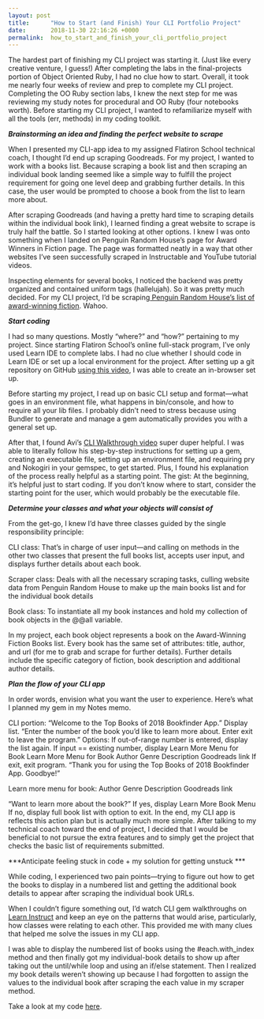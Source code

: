 ```yaml
---
layout: post
title:      "How to Start (and Finish) Your CLI Portfolio Project"
date:       2018-11-30 22:16:26 +0000
permalink:  how_to_start_and_finish_your_cli_portfolio_project
---
```



The hardest part of finishing my CLI project was starting it. (Just like every creative venture, I guess!) After completing the labs in the final-projects portion of Object Oriented Ruby, I had no clue how to start. Overall, it took me nearly four weeks of review and prep to complete my CLI project. Completing the OO Ruby section labs, I knew the next step for me was reviewing my study notes for procedural and OO Ruby (four notebooks worth). Before starting my CLI project, I wanted to refamiliarize myself with all the tools (err, methods) in my coding toolkit. 

***Brainstorming an idea and finding the perfect website to scrape***

When I presented my CLI-app idea to my assigned Flatiron School technical coach, I thought I’d end up scraping Goodreads. For my project, I wanted to work with a books list. Because scraping a book list and then scraping an individual book landing seemed like a simple way to fulfill the project requirement for going one level deep and grabbing further details. In this case, the user would be prompted to choose a book from the list to learn more about. 

After scraping Goodreads (and having a pretty hard time to scraping details within the individual book link), I learned finding a great website to scrape is truly half the battle. So I started looking at other options. I knew I was onto something when I landed on Penguin Random House’s page for Award Winners in Fiction page. The page was formatted neatly in a way that other websites I’ve seen successfully scraped in Instructable and YouTube tutorial videos. 

Inspecting elements for several books, I noticed the backend was pretty organized and contained uniform tags (hallelujah). So it was pretty much decided. For my CLI project, I’d be scraping[ Penguin Random House’s list of award-winning fiction](https://www.penguinrandomhouse.com/books/award-winners-fiction). Wahoo. 

***Start coding***

I had so many questions. Mostly “where?” and “how?” pertaining to my project. Since starting Flatiron School’s online full-stack program, I’ve only used Learn IDE to complete labs. I had no clue whether I should code in Learn IDE or set up a local environment for the project. After setting up a git repository on GitHub [using this video](https://www.youtube.com/watch?time_continue=317&v=YZNXWWHUO-E), I was able to create an in-browser set up. 

Before starting my project, I read up on basic CLI setup and format—what goes in an environment file, what happens in bin/console, and how to require all your lib files. I probably didn’t need to stress because using Bundler to generate and manage a gem automatically provides you with a general set up. 

After that, I found Avi’s [CLI Walkthrough video](https://www.youtube.com/watch?v=_lDExWIhYKI) super duper helpful. I was able to literally follow his step-by-step instructions for setting up a gem, creating an executable file, setting up an environment file, and requiring pry and Nokogiri in your gemspec, to get started. Plus, I found his explanation of the process really helpful as a starting point. The gist: At the beginning, it’s helpful just to start coding. If you don’t know where to start, consider the starting point for the user, which would probably be the executable file. 

***Determine your classes and what your objects will consist of***

From the get-go, I knew I’d have three classes guided by the single responsibility principle:

CLI class: That’s in charge of user input—and calling on methods in the other two classes that present the full books list, accepts user input, and displays further details about each book. 

Scraper class: Deals with all the necessary scraping tasks, culling website data from Penguin Random House to make up the main books list and for the individual book details

Book class: To instantiate all my book instances and hold my collection of book objects in the @@all variable. 

In my project, each book object represents a book on the Award-Winning Fiction Books list. Every book has the same set of attributes: title, author, and url (for me to grab and scrape for further details). Further details include the specific category of fiction, book description and additional author details. 

***Plan the flow of your CLI app***

In order words, envision what you want the user to experience. Here’s what I planned my gem in my Notes memo.

CLI portion:
“Welcome to the Top Books of 2018 Bookfinder App.”
Display list. 
“Enter the number of the book you’d like to learn more about. Enter exit to leave the program.”
Options: 
If out-of-range number is entered, display the list again. 
If input == existing number, display Learn More Menu for Book 
Learn More Menu for Book 
Author
Genre
Description
Goodreads link 
If exit, exit program. “Thank you for using the Top Books of 2018 Bookfinder App. Goodbye!”

Learn more menu for book: 
Author
Genre
Description
Goodreads link 

“Want to learn more about the book?”
If yes, display Learn More Book Menu
If no, display full book list with option to exit. 
In the end, my CLI app is reflects this action plan but is actually much more simple. After talking to my technical coach toward the end of project, I decided that I would be beneficial to not pursue the extra features and to simply get the project that checks the basic list of requirements submitted.

***Anticipate feeling stuck in code + my solution for getting unstuck ***

While coding, I experienced two pain points—trying to figure out how to get the books to display in a numbered list and getting the additional book details to appear after scraping the individual book URLs. 

When I couldn’t figure something out, I’d watch CLI gem walkthroughs on [Learn Instruct](https://instruction.learn.co) and keep an eye on the patterns that would arise, particularly, how classes were relating to each other. This provided me with many clues that helped me solve the issues in my CLI app. 

I was able to display the numbered list of books using the #each.with_index method and then finally got my individual-book details to show up after taking out the until/while loop and using an if/else statement. Then I realized my book details weren’t showing up because I had forgotten to assign the values to the individual book after scraping the each value in my scraper method. 

Take a look at my code [here](https://github.com/JLPinthecity/bookfinder). 


